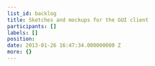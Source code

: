 ```yaml
---
list_id: backlog
title: Sketches and mockups for the GUI client
participants: []
labels: []
position: 
date: 2013-01-26 16:47:34.000000000 Z
more: {}
---
```


